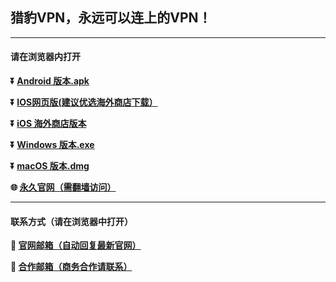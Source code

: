 ## 猎豹VPN，永远可以连上的VPN！ #
- - - -
#### 请在浏览器内打开

**:arrow_double_down: [Android 版本.apk](https://raw.githubusercontent.com/lbvpnofficial/lbvpn/main/files/liebao-V2.2.0-GitHub.apk)**

**:arrow_double_down: [IOS网页版(建议优选海外商店下载）](https://wb.bbgw11.com/?channel=GitHub)** 

**:arrow_double_down: [iOS 海外商店版本](https://apps.apple.com/us/app/cc-vpn/id1593555019)**

**:arrow_double_down: [Windows 版本.exe](https://raw.githubusercontent.com/lbvpnofficial/lbvpn/main/files/liebao[GitHub]-v2.0.0.exe)**

**:arrow_double_down: [macOS 版本.dmg](https://raw.githubusercontent.com/lbvpnofficial/lbvpn/main/files/liebao-v2.0.3[GitHub].pkg)**

**:globe_with_meridians: [永久官网（需翻墙访问）](www.lbvpn.cc)** 
- - - -
#### 联系方式（请在浏览器中打开）

**:e-mail: [官网邮箱（自动回复最新官网）](mailto:kf@lbvpn.cc)**

**:e-mail: [合作邮箱（商务合作请联系）](mailto:liebaohz@gmail.com)**
